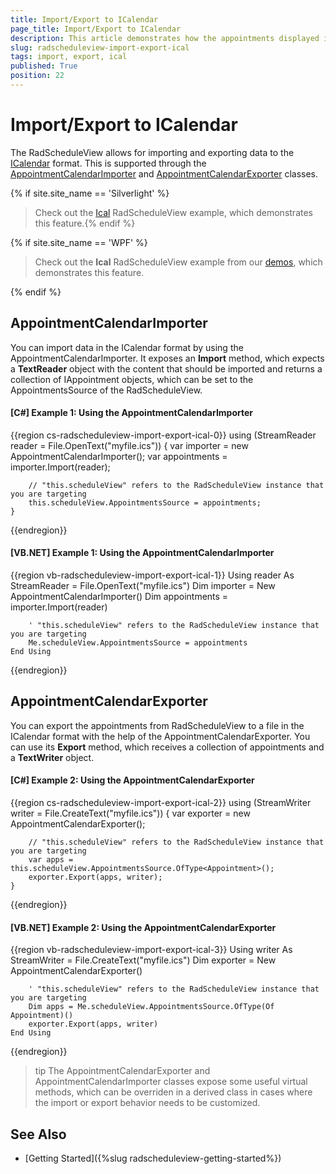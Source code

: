 ```yaml
---
title: Import/Export to ICalendar
page_title: Import/Export to ICalendar
description: This article demonstrates how the appointments displayed in a RadScheduleView can be exported to the ICalendar format or imported from a file in the that format. 
slug: radscheduleview-import-export-ical
tags: import, export, ical
published: True
position: 22
---
```


# Import/Export to ICalendar

The RadScheduleView allows for importing and exporting data to the [ICalendar](https://en.wikipedia.org/wiki/ICalendar) format. This is supported through the [AppointmentCalendarImporter](https://docs.telerik.com/devtools/wpf/api/telerik.windows.controls.scheduleview.icalendar.appointmentcalendarimporter) and [AppointmentCalendarExporter](https://docs.telerik.com/devtools/wpf/api/telerik.windows.controls.scheduleview.icalendar.appointmentcalendarexporter) classes. 

{% if site.site_name == 'Silverlight' %}

> Check out the [Ical](https://demos.telerik.com/silverlight/#ScheduleView/Ical) RadScheduleView example, which demonstrates this feature.{% endif %}

{% if site.site_name == 'WPF' %}

> Check out the __Ical__ RadScheduleView example from our [demos](https://demos.telerik.com/wpf/), which demonstrates this feature.

{% endif %}

## AppointmentCalendarImporter

You can import data in the ICalendar format by using the AppointmentCalendarImporter. It exposes an __Import__ method, which expects a __TextReader__ object with the content that should be imported and returns a collection of IAppointment objects, which can be set to the AppointmentsSource of the RadScheduleView.

#### __[C#] Example 1: Using the AppointmentCalendarImporter__
{{region cs-radscheduleview-import-export-ical-0}}
	using (StreamReader reader = File.OpenText("myfile.ics"))
    {
        var importer = new AppointmentCalendarImporter();
        var appointments = importer.Import(reader);

        // "this.scheduleView" refers to the RadScheduleView instance that you are targeting
        this.scheduleView.AppointmentsSource = appointments;
    }	
{{endregion}}

#### __[VB.NET] Example 1: Using the AppointmentCalendarImporter__
{{region vb-radscheduleview-import-export-ical-1}}
	Using reader As StreamReader = File.OpenText("myfile.ics")
		Dim importer = New AppointmentCalendarImporter()
		Dim appointments = importer.Import(reader)

		' "this.scheduleView" refers to the RadScheduleView instance that you are targeting
		Me.scheduleView.AppointmentsSource = appointments
    End Using
{{endregion}}

## AppointmentCalendarExporter

You can export the appointments from RadScheduleView to a file in the ICalendar format with the help of the AppointmentCalendarExporter. You can use its __Export__ method, which receives a collection of appointments and a __TextWriter__ object. 

#### __[C#] Example 2: Using the AppointmentCalendarExporter__
{{region cs-radscheduleview-import-export-ical-2}}
	using (StreamWriter writer = File.CreateText("myfile.ics"))
    {
        var exporter = new AppointmentCalendarExporter();

        // "this.scheduleView" refers to the RadScheduleView instance that you are targeting
        var apps = this.scheduleView.AppointmentsSource.OfType<Appointment>();
        exporter.Export(apps, writer);
    }
{{endregion}}

#### __[VB.NET] Example 2: Using the AppointmentCalendarExporter__
{{region vb-radscheduleview-import-export-ical-3}}
	Using writer As StreamWriter = File.CreateText("myfile.ics")
		Dim exporter = New AppointmentCalendarExporter()

		' "this.scheduleView" refers to the RadScheduleView instance that you are targeting
		Dim apps = Me.scheduleView.AppointmentsSource.OfType(Of Appointment)()
		exporter.Export(apps, writer)
    End Using
{{endregion}}

>tip The AppointmentCalendarExporter and AppointmentCalendarImporter classes expose some useful virtual methods, which can be overriden in a derived class in cases where the import or export behavior needs to be customized.

## See Also 

* [Getting Started]({%slug radscheduleview-getting-started%})